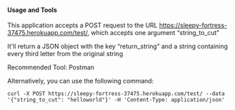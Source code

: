 #### Usage and Tools

This application accepts a POST request to the URL https://sleepy-fortress-37475.herokuapp.com/test/, which accepts one argument “string_to_cut”

It'll return a JSON object with the key “return_string” and a string containing every third letter from the original string

Recommended Tool: Postman

Alternatively, you can use the following command:

```curl -X POST https://sleepy-fortress-37475.herokuapp.com/test/ --data '{"string_to_cut": "helloworld"}' -H 'Content-Type: application/json'```